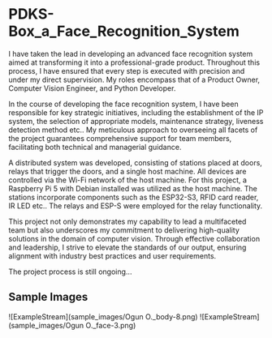 # PDKS-Box_a_Face_Recognition_System
 I have taken the lead in developing an advanced face recognition system aimed at transforming it into a professional-grade product. Throughout this process, I have ensured that every step is executed with precision and under my direct supervision. My roles encompass that of a Product Owner, Computer Vision Engineer, and Python Developer.

In the course of developing the face recognition system, I have been responsible for key strategic initiatives, including the establishment of the IP system, the selection of appropriate models, maintenance strategy, liveness detection method etc.. My meticulous approach to overseeing all facets of the project guarantees comprehensive support for team members, facilitating both technical and managerial guidance.

A distributed system was developed, consisting of stations placed at doors, relays that trigger the doors, and a single host machine. All devices are controlled via the Wi-Fi network of the host machine. For this project, a Raspberry Pi 5 with Debian installed was utilized as the host machine. The stations incorporate components such as the ESP32-S3, RFID card reader, IR LED etc.. The relays and ESP-S were employed for the relay functionality.

This project not only demonstrates my capability to lead a multifaceted team but also underscores my commitment to delivering high-quality solutions in the domain of computer vision. Through effective collaboration and leadership, I strive to elevate the standards of our output, ensuring alignment with industry best practices and user requirements.

The project process is still ongoing...

## Sample Images

![ExampleStream](sample_images/Ogun O._body-8.png) 
![ExampleStream](sample_images/Ogun O._face-3.png)





